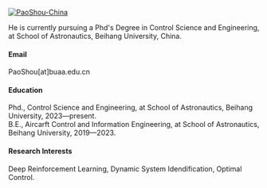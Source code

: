 

[![PaoShou-China](https://img.shields.io/badge/PaoShou-China-github-blue?logo=github)](https://github.com/PaoShou-China)

He is currently pursuing a Phd's Degree in Control Science and Engineering, at School of Astronautics, Beihang University, China.

#### Email
PaoShou[at]buaa.edu.cn

#### Education
Phd.,  Control Science and Engineering, at School of Astronautics, Beihang University, 2023—present.\
B.E., Aircarft Control and Information Engineering, at School of Astronautics, Beihang University, 2019—2023.

#### Research Interests
Deep Reinforcement Learning, Dynamic System Idendification, Optimal Control.

